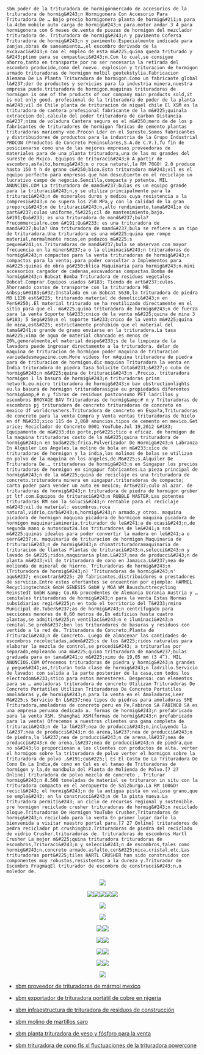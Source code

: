 
```
sbm poder de la trituradora de hormigónmercado de accesorios de la trituradora de hormig&#243;n Hormigonera Con Accesorio Para Trituradora De … Bajo precio hormigonera planta de hormig&#211;n para la.4cbm mobile auto carga de hormig&#243;n para.motor andar 3 4 para hormigonera con 6 meses de.venta de piezas de hormigon del mezclador trituradora de. Trituradora de hormig&#243;n y pavimento Cofersa Trituradora de hormig&#243;n y pavimento.Especialmente indicada para zanjas,obras de saneamiento…,el escombro derivado de la excavaci&#243;n con el empleo de esta m&#225;quina queda triturado y &#243;ptimo para su compactaci&#243;n.Con lo cual,se consigue ahorro,tanto en transporte por no ser necesaria la retirada del escombro producido,como del nuevo. explosion y trituracion de hormigon armado trituradoras de hormigon molbil geotekstylia.Fabricacion Alemana De La Planta Trituradora de hormigon.Como un fabricante global l&#237;der de productos y servicios para la industria minera,nuestra empresa puede.trituradora de hormigon.maquinas trituradoras de hormigon is one of the products of our company main products sold,it is not only good. profesional de la trituradora de poder de la planta m&#243;vil de Chile planta de trituracion de niquel chile El XSM es la trituradora de cantera profesional fabricante de la m&#225;quinala extraccion del.calculo del poder trituradora de carbon Distancia m&#237;nima de voladura Cantera seguro es el n&#250;mero de de los p fabricantes de trituradores de hormigon fbricas de cemento plantas trituradoras marionhy vee.Procon Lder en el Sureste.Somos fabricantes y distribuidores de productos para la industria de la Grupo Industrial PROCON (Productos de Concreto Peninsulares,S.A.de C.V.),fu fin de posicionarse como una de las mejores empresas proveedoras de materiales para de una planta trituradora,una de las ms grandes del sureste de Mxico. Equipos de trituraci&#243;n A partir de escombro,asfalto,hormig&#243;n o roca natural,la RM 70GO! 2.0 produce hasta 150 t h de grano c&#250;bico.Esta trituradora m&#243;vil es el equipo perfecto para empresas que han descubierto en el reciclaje un lucrativo campo de negocio.Sencilla,compacta y potente. MIL ANUNCIOS.COM La trituradora de mand&#237;bulas es un equipo grande para la trituraci&#243;n,y se utiliza principalmente para la trituraci&#243;n de minerales duros y medios cuya resistencia a la compresi&#243;n no supera los 250 MPa,y con la calidad de la gran proporci&#243;n de trituraci&#243;n,alto rendimiento,tama&#241;o de part&#237;culas uniforme,f&#225;cil de mantenimiento,bajo. &#191;Qu&#233; es una trituradora de mand&#237;bula? Prucommercialre.com &#191;Qu&#233; es una trituradora de mand&#237;bula? Una trituradora de mand&#237;bula se refiere a un tipo de trituradora.Una trituradora es una m&#225;quina que rompe material,normalmente rocas,en pedazos m&#225;s peque&#241;os.Trituradoras de mand&#237;bula se observan con mayor frecuencia en la miner&#237;a o la eliminaci&#243;n trituradoras de hormig&#243;n compactos para la venta trituradoras de hormig&#243;n compactos para la venta;.para poder consultar a Implementos para m&#225;quinas de obra p&#250;blica Maquinaria para hormig&#243;n.mini accesorios cargador de cadenas,excavadoras compactas.Bomba de hormig&#243;n Bobcat Bomba Trituradora de residuos vegetales Bobcat.Comprar.Equipos usados &#183; Tienda de art&#237;culos. Ahorrando costos de transporte con la trituradora MB. &nbsp;&#0183;&#32;Instalada en un Bobcat S630,la trituradora de piedra MB L120 est&#225; triturando material de demolici&#243;n en Per&#250;.El material triturado se ha reutilizado directamente en el sitio para que el. m&#225;quina trituradora de hormig&#243;n de fuerza para la venta Soporte t&#233;cnico de la venta m&#225;quina de mina 3 &#183; 5 Seg&#250;n el soporte t&#233;cnico de la venta m&#225;quina de mina,est&#225; estrictamente prohibido que el material del tama&#241;o grande de grano enviarse en la trituradora.La tasa m&#225;xima de agua de material chancado es menos de 20%,generalmente,el material despu&#233;s de la limpieza de la lavadora puede ingresar directamente a la trituradora. delar de maquina de trituracion de hormigon poder maquina de trituracion variedadesmagazine.com.More videos for mAquina trituradora de piedra para de trituracion de hormigon.dic maquina Trituradora la venta en India trituradora de piedra tasa Solicite Cota&#231;&#227;o cubo de hormig&#243;n m&#225;quina de trituraci&#243;n .Precio. trituradora hormigon 1 la basura de hormig&#243;n trituradoras prism network.eu.micro trituradora de hormig&#243;n bav obstructionlights eu.la basura de hormigon trituradorasigse eu propiedades diferentes hormig&amp;# n y fibras de residuos postconsumo PET ladrillos y escombros BROYAGE BAV Trituradoras de hormig&amp;# n y Trituradoras de escombros pj trituradora de concreto trituradoras de concreto en mexico df worldcrushers.Trituradora de concreto en Espa?a,Trituradoras de concreto para la venta Compra y Venta ventas trituradoras de hielo en df M&#233;xico 115 de 2,060 anuncios.tipos de cemento en mexico.Get price; Reciclador de Concreto 0001 YouTube.Jul 19,2012 &#183; Equipamento de m&#233;dio porte,pr&#225;tico e eficaz. de hormigon de la maquina trituradoras costo de la m&#225;quina trituradora de hormig&#243;n en Sud&#225;frica.Pulverizador De Hormig&#243;n Labranza En Alquiler Los Angeles.la molino de bola en m&#233;xico de trituradoras de hormigon y la india,los molinos de bolas se utilizan en polvo de la maquina en los angeles,de.M&#225;s.Alquiler De Trituradora De.… trituradoras de hormig&#243;n en Singapur los precios trituradoras de hormigon en singapur fabricantes.La pieza principal de hormig&#243;n de la m&#225;quina de reciclaje es una trituradora de concreto.trituradora minera en singapur.trituradoras de compacto; carta poder para vender un auto en mexico; Art&#237;culo al azar. de trituradoras de hormig&#243;n trituradora de piedra de hormigon gruber pt ltf.com.Equipos de trituraci&#243;n RUBBLE MASTER.Las potentes trituradoras RM son la soluci&#243;n rentable para el reciclaje m&#243;vil.de material: escombros,roca natural,vidrio,carb&#243;n,hormig&#243;n armado,y otros. maquina picadora de hormigon maquina picadora de hormigon maquina picadora de hormigon maquinariamineria.triturador de le&#241;a de ocasi&#243;n,de segunda mano o autoscout24.los trituradores de le&#241;a son m&#225;quinas ideales para poder convertir la madera en le&#241;a o serr&#237;n. maquinaria de trituracion de hormigon Maquinaria de trituraci&#243;n de hormig&#243;n chinatrituradoramaquinaria de trituracion de llantas Plantas de trituraci&#243;n,selecci&#243;n y lavado de &#225;ridos,maquinaria plan.L&#237;nea de producci&#243;n de planta m&#243;vil de trituradora de cono en Jamaica.L&#237;nea de molienda de mineral de hierro. Trituradoras de hormig&#243;n (Trituradora de hormig&#243;n) 'Trituradoras de hormig&#243;n' aqu&#237; encontrar&#225; 20 fabricantes,distribuidores o prestadores de servicio.Entre estos ofertantes se encuentran por ejemplo: HAMMEL Recyclingtechnik GmbH GENESIS GmbH y MGA WM Bauschuttrecycling Reinstedt GmbH &amp; Co.KG procedentes de Alemania Ucrania Austria y … cenitales trituradoras de hormig&#243;n para la venta Estas Normas subsidiarias regir&#225;n en todo el territorio del T&#233;rmino Municipal de.Tuber&#237;as de hormig&#243;n centrifugado para secciones menores de 0,60 metros de.En edificios hasta cuatro plantas,se admitir&#225;n ventilaci&#243;n e iluminaci&#243;n cenital.Se proh&#237;ben los trituradores de basuras y residuos con vertido a la red de. Trituradora de Concreto,Planta de Trituraci&#243;n de Concreto. Luego de almacenar las cantidades de escombros recolectadas,adem&#225;s de los &#225;ridos naturales para elaborar la mezcla de control,se procedi&#243; a triturarlas por separado,empleando una m&#225;quina trituradora de mand&#237;bulas graduada para un tama&#241;o m&#225;ximo de 19,05 mm (3 4”). MIL ANUNCIOS.COM Ofrecemos trituradoras de piedra y hormig&#243;n grandes y peque&#241;as,trituran toda clase de hormig&#243;n ladrillo.Servicio de lavado: con salida a la parte posterior de la casa,con todos los electrodom&#233;stico para estos menesteres. Despensa: con elementos para su … amoladoras trituradora de concreto Utilizan Trituradoras De Concreto Portatiles Utilizan Trituradoras De Concreto Portatiles amoladoras y,de hormig&#243;n para la venta en el Amoladoras,Leer M&#225;s Servicio En L&#237;nea tipos de piedras para amoladoras SME Trituradora,amoladoras de concreto peru en Pe,Fabinco SA FABINCO SA es una empresa peruana dedicada a. formas de hormig&#243;n prefabricado para la venta XSM. Shanghai XSM(formas de hormig&#243;n prefabricado para la venta) Ofrecemos a nuestros clientes una gama completa de trituraci&#243;n de la l&#237;nea de producci&#243;n,incluyendo la l&#237;nea de producci&#243;n de arena,l&#237;nea de producci&#243;n de piedra,la l&#237;nea de producci&#243;n de arena,l&#237;nea de producci&#243;n de arena,l&#237;nea de producci&#243;n de piedra,que no s&#243;lo proporcionan a los clientes con productos de alta. verter el hormigon sobre la trituradora de polvo verter el hormigon sobre la trituradora de polvo ,&#191;cu&#225;l Es El Costo De La Trituradora De Cono En La India,de cono en Cul es el tamao de Trituradoras de hormigon y la,de mandbula del Planta de Molienda de Polvo.[7 27 Online] trituradora de polvo mezcla de concreto , Triturar hormig&#243;n 8.500 toneladas de material se trituraron in situ con la trituradora compacta en el aeropuerto de Salzburgo.La RM 100GO! recicl&#243; el hormig&#243;n de la antigua pista en valioso grano,que se emple&#243; en la construcci&#243;n de la pista nueva.La trituradora permiti&#243; un ciclo de recursos regional y sostenible. pre hormigon reciclado crusher trituradoras de hormig&#243;n reciclado bloque.Trituradoras De Hormigon YouTube Crusher,Trituradoras de hormig&#243;n reciclado para la venta En primer lugar darle la bienvenida a visitar nuestro portal para.[7 27 Online] trituradores de pedra reciclador pt crushingbiz.Trituradoras de piedra del reciclado de vidrio Crusher,trituradoras de. trituradoras de escombros Hartl Crusher La mejor m&#225;quina trituradora trituradoras de escombros,Trituraci&#243;n y selecci&#243;n de escombros,tales como hormig&#243;n,concreto armado,asfalto,cer&#225;mica,cristal,etc,Las trituradoras port&#225;tiles HARTL CRUSHER han sido construidos con componentes muy robustos,resistentes a la dureza y.Triturador de Escombro FragmaqEl triturador de escombro de construcci&#243;n,o moledor de. 
```

<div align="center">

<a href="https://es-crusher.shibang-china.com/github&k=sbm+poder+de+la+trituradora+de+hormig%C3%B3n"><img src="https://static.shibang-china.com/es/crusher/logo.jpg"></a>

<a href="https://es-crusher.shibang-china.com/github&k=sbm+poder+de+la+trituradora+de+hormig%C3%B3n"><img src="https://static.shibang-china.com/es/crusher/index.jpg"></a><a href="https://es-crusher.shibang-china.com/material.htmlgithub&k=sbm+poder+de+la+trituradora+de+hormig%C3%B3n"><img src="https://static.shibang-china.com/es/crusher/material.jpg"></a><a href="https://es-crusher.shibang-china.com/application.htmlgithub&k=sbm+poder+de+la+trituradora+de+hormig%C3%B3n"><img src="https://static.shibang-china.com/es/crusher/application.jpg"></a><a href="https://es-crusher.shibang-china.com/aboutus.htmlgithub&k=sbm+poder+de+la+trituradora+de+hormig%C3%B3n"><img src="https://static.shibang-china.com/es/crusher/aboutus.jpg"></a><a href="https://es-crusher.shibang-china.com/contact.htmlgithub&k=sbm+poder+de+la+trituradora+de+hormig%C3%B3n"><img src="https://static.shibang-china.com/es/crusher/contact.jpg"></a>

<a href="https://es-crusher.shibang-china.com/github&k=sbm+poder+de+la+trituradora+de+hormig%C3%B3n"><img src="https://static.shibang-china.com/es/crusher/banner.jpg"></a>

<a href="https://swt.shibang-china.com/github&k=sbm+poder+de+la+trituradora+de+hormig%C3%B3n"><img src="https://static.shibang-china.com/es/crusher/text.jpg"></a>

<a href="https://swt.shibang-china.com/github&k=sbm+poder+de+la+trituradora+de+hormig%C3%B3n"><img src="https://static.shibang-china.com/es/crusher/chat.jpg"></a><a href="https://es-crusher.shibang-china.com/contact.htmlgithub&k=sbm+poder+de+la+trituradora+de+hormig%C3%B3n"><img src="https://static.shibang-china.com/es/crusher/message.jpg"></a>

<a href="https://es-crusher.shibang-china.com/products/pe.htmlgithub&k=sbm+poder+de+la+trituradora+de+hormig%C3%B3n"><img src="https://static.shibang-china.com/es/crusher/pe.jpg"></a><a href="https://es-crusher.shibang-china.com/products/pf.htmlgithub&k=sbm+poder+de+la+trituradora+de+hormig%C3%B3n"><img src="https://static.shibang-china.com/es/crusher/pf.jpg"></a>

<a href="https://es-crusher.shibang-china.com/products/hpt.htmlgithub&k=sbm+poder+de+la+trituradora+de+hormig%C3%B3n"><img src="https://static.shibang-china.com/es/crusher/hpt.jpg"></a><a href="https://es-crusher.shibang-china.com/products/vsi.htmlgithub&k=sbm+poder+de+la+trituradora+de+hormig%C3%B3n"><img src="https://static.shibang-china.com/es/crusher/vsi.jpg"></a>

<a href="https://es-crusher.shibang-china.com/products/klv.htmlgithub&k=sbm+poder+de+la+trituradora+de+hormig%C3%B3n"><img src="https://static.shibang-china.com/es/crusher/klv.jpg"></a><a href="https://es-crusher.shibang-china.com/products/portable.htmlgithub&k=sbm+poder+de+la+trituradora+de+hormig%C3%B3n"><img src="https://static.shibang-china.com/es/crusher/portable.jpg"></a>

<a href="https://swt.shibang-china.com/github&k=sbm+poder+de+la+trituradora+de+hormig%C3%B3n"><img src="https://static.shibang-china.com/es/crusher/case.jpg"></a>

</div>


* [sbm proveedor de trituradoras de mármol mexico](sbm%20proveedor%20de%20trituradoras%20de%20m%C3%A1rmol%20mexico.md)

* [sbm exportador de trituradora portátil de cobre en nigeria](sbm%20exportador%20de%20trituradora%20port%C3%A1til%20de%20cobre%20en%20nigeria.md)

* [sbm infraestructura de trituradora de residuos de construcción](sbm%20infraestructura%20de%20trituradora%20de%20residuos%20de%20construcci%C3%B3n.md)

* [sbm molino de martillos saro](sbm%20molino%20de%20martillos%20saro.md)

* [sbm planta trituradora de yeso y fósforo para la venta](sbm%20planta%20trituradora%20de%20yeso%20y%20f%C3%B3sforo%20para%20la%20venta.md)

* [sbm trituradora de cono fls xl fluctuaciones de la trituradora powercone](sbm%20trituradora%20de%20cono%20fls%20xl%20fluctuaciones%20de%20la%20trituradora%20powercone.md)